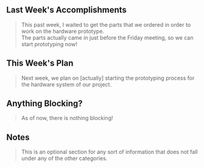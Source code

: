## Last Week's Accomplishments

> This past week, I waited to get the parts that we ordered in order to work on the hardware prototype.\
> The parts actually came in just before the Friday meeting, so we can start prototyping now!

## This Week's Plan

> Next week, we plan on [actually] starting the prototyping process for the hardware system of our project.

## Anything Blocking?

> As of now, there is nothing blocking!

## Notes

> This is an optional section for any sort of information that does not fall under any of the other categories.
